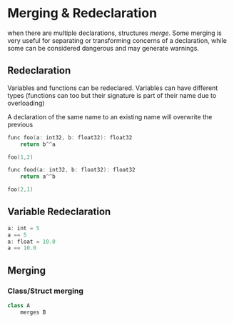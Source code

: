 
# Merging & Redeclaration

when there are multiple declarations, structures *merge*. Some
merging is very useful for separating or transforming concerns of
a declaration, while some can be considered dangerous and may
generate warnings.

##  Redeclaration

Variables and functions can be redeclared. Variables can have different
types (functions can too but their signature is part of their name due to overloading)

A declaration of the same name to an existing name will
overwrite the previous 

```C
func foo(a: int32, b: float32): float32
    return b^^a

foo(1,2)

func food(a: int32, b: float32): float32
    return a^^b

foo(2,1)
```

## Variable Redeclaration


```TypeScript
a: int = 5
a == 5
a: float = 10.0
a == 10.0
```

## Merging

### Class/Struct merging

```TypeScript
class A
    merges B
```
